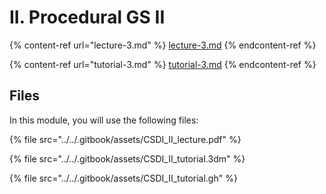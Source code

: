 # II. Procedural GS II

{% content-ref url="lecture-3.md" %}
[lecture-3.md](lecture-3.md)
{% endcontent-ref %}

{% content-ref url="tutorial-3.md" %}
[tutorial-3.md](tutorial-3.md)
{% endcontent-ref %}

## Files <a href="#files" id="files"></a>

In this module, you will use the following files:

{% file src="../../.gitbook/assets/CSDI_II_lecture.pdf" %}

{% file src="../../.gitbook/assets/CSDI_II_tutorial.3dm" %}

{% file src="../../.gitbook/assets/CSDI_II_tutorial.gh" %}
